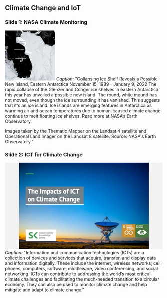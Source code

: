 ## Climate Change and IoT

### Slide 1: NASA Climate Monitoring
![NASA Climate Monitoring](assets/images/Image1_mawsonsea_tm4_160px_aftercollapse.jpg)
*Caption:* "Collapsing Ice Shelf Reveals a Possible New Island, Eastern Antarctica
November 15, 1989 - January 9, 2022
The rapid collapse of the Glenzer and Conger ice shelves in eastern Antarctica this year has unveiled a possible new island. The round, white mound has not moved, even though the ice surrounding it has vanished. This suggests that it's an ice island. Ice islands are emerging features in Antarctica as warming air and ocean temperatures due to human-caused climate change continue to melt floating ice shelves. Read more at NASA’s Earth Observatory.


Images taken by the Thematic Mapper on the Landsat 4 satellite and Operational Land Imager on the Landsat 8 satellite. Source: NASA's Earth Observatory."

### Slide 2: ICT for Climate Change
![ICT for Climate Change](assets/images/Image2_The-Impacts-of-ICT-on-Climate-Change-.jpg)
*Caption:* "Information and communication technologies (ICTs) are a collection of devices and services that acquire, transfer, and display data and information digitally. These include the internet, wireless networks, cell phones, computers, software, middleware, video conferencing, and social networking. ICTs can contribute to addressing the world’s most critical climate challenges and facilitating the much-needed transition to a circular economy. They can also be used to monitor climate change and help mitigate and adapt to climate change."

